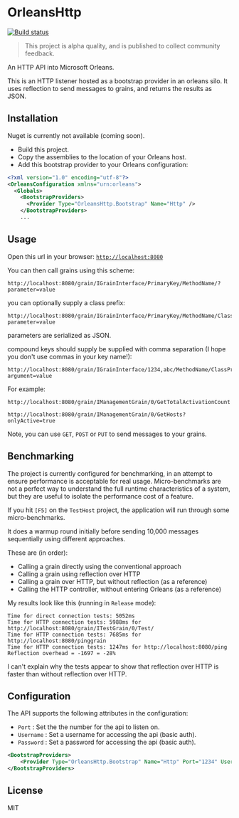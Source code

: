 # OrleansHttp

[![Build status](https://ci.appveyor.com/api/projects/status/06ps8j8tsh9s7qfx?svg=true)](https://ci.appveyor.com/project/richorama/orleanshttp)

> This project is alpha quality, and is published to collect community feedback.

An HTTP API into Microsoft Orleans.

This is an HTTP listener hosted as a bootstrap provider in an orleans silo. It uses reflection to
send messages to grains, and returns the results as JSON.

## Installation

Nuget is currently not available (coming soon).

* Build this project.
* Copy the assemblies to the location of your Orleans host.
* Add this bootstrap provider to your Orleans configuration:

```xml
<?xml version="1.0" encoding="utf-8"?>
<OrleansConfiguration xmlns="urn:orleans">
  <Globals>
    <BootstrapProviders>
      <Provider Type="OrleansHttp.Bootstrap" Name="Http" />
    </BootstrapProviders>
    ...
```

## Usage

Open this url in your browser: [`http://localhost:8080`](http://localhost:8080)

You can then call grains using this scheme:

```
http://localhost:8080/grain/IGrainInterface/PrimaryKey/MethodName/?parameter=value
```

you can optionally supply a class prefix:

```
http://localhost:8080/grain/IGrainInterface/PrimaryKey/MethodName/ClassPrefix/?parameter=value
```

parameters are serialized as JSON.

compound keys should supply be supplied with comma separation (I hope you don't use commas in your key name!):

```
http://localhost:8080/grain/IGrainInterface/1234,abc/MethodName/ClassPrefix/?argument=value
```

For example:

```
http://localhost:8080/grain/IManagementGrain/0/GetTotalActivationCount

http://localhost:8080/grain/IManagementGrain/0/GetHosts?onlyActive=true
```

Note, you can use `GET`, `POST` or `PUT` to send messages to your grains.

## Benchmarking

The project is currently configured for benchmarking, in an attempt to ensure performance
is acceptable for real usage. Micro-benchmarks are not a perfect way to understand the full
runtime characteristics of a system, but they are useful to isolate the performance cost of a feature.

If you hit `[F5]` on the `TestHost` project, the application will run through some micro-benchmarks.

It does a warmup round initially before sending 10,000 messages sequentially using different approaches.

These are (in order):

* Calling a grain directly using the conventional approach
* Calling a grain using reflection over HTTP
* Calling a grain over HTTP, but without reflection (as a reference)
* Calling the HTTP controller, without entering Orleans (as a reference)

My results look like this (running in `Release` mode):

```
Time for direct connection tests: 5052ms
Time for HTTP connection tests: 5988ms for http://localhost:8080/grain/ITestGrain/0/Test/
Time for HTTP connection tests: 7685ms for http://localhost:8080/pinggrain
Time for HTTP connection tests: 1247ms for http://localhost:8080/ping
Reflection overhead = -1697 = -28%
```

I can't explain why the tests appear to show that reflection over HTTP is faster than without reflection over HTTP.

## Configuration

The API supports the following attributes in the configuration:

* `Port` : Set the the number for the api to listen on.
* `Username` : Set a username for accessing the api (basic auth).
* `Password` : Set a password for accessing the api (basic auth).

```xml
<BootstrapProviders>
    <Provider Type="OrleansHttp.Bootstrap" Name="Http" Port="1234" Username="my_username" Password="my_password" />
</BootstrapProviders>
```

## License

MIT
